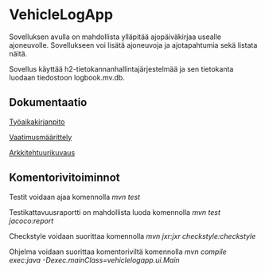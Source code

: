 # VehicleLogApp
Sovelluksen avulla on mahdollista ylläpitää ajopäiväkirjaa usealle ajoneuvolle. Sovellukseen voi lisätä ajoneuvoja ja ajotapahtumia sekä listata näitä.

Sovellus käyttää h2-tietokannanhallintajärjestelmää ja sen tietokanta luodaan tiedostoon logbook.mv.db.

## Dokumentaatio
[Työaikakirjanpito](https://github.com/skoskipaa/ot-harjoitustyo/blob/master/dokumentointi/tyoaikakirjanpito.md)

[Vaatimusmäärittely](https://github.com/skoskipaa/ot-harjoitustyo/blob/master/dokumentointi/vaatimusmaarittely.md)

[Arkkitehtuurikuvaus](https://github.com/skoskipaa/ot-harjoitustyo/blob/master/dokumentointi/arkkitehtuuri.md)


## Komentorivitoiminnot

Testit voidaan ajaa komennolla
*mvn test*

Testikattavuusraportti on mahdollista luoda komennolla
*mvn test jacoco:report*

Checkstyle voidaan suorittaa komennolla
*mvn jxr:jxr checkstyle:checkstyle*

Ohjelma voidaan suorittaa komentoriviltä komennolla
*mvn compile exec:java -Dexec.mainClass=vehiclelogapp.ui.Main*


